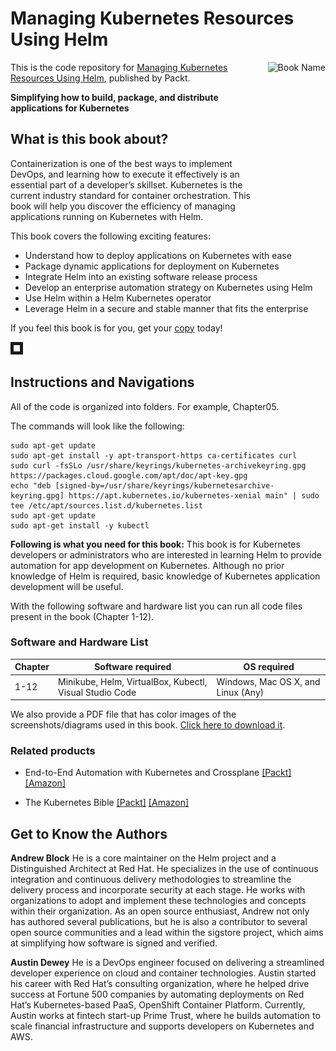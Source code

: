 # Managing Kubernetes Resources Using Helm

<a href="https://www.packtpub.com/product/managing-kubernetes-resources-using-helm/9781803242897"><img src="https://static.packt-cdn.com/products/9781803242897/cover/smaller" alt="Book Name" height="256px" align="right"></a>

This is the code repository for [Managing Kubernetes Resources Using Helm](https://www.packtpub.com/product/managing-kubernetes-resources-using-helm/9781803242897), published by Packt.

**Simplifying how to build, package, and distribute applications for Kubernetes**

## What is this book about?
Containerization is one of the best ways to implement DevOps, and learning how to execute it effectively is an essential part of a developer’s skillset. Kubernetes is the current industry standard for container orchestration. This book will help you discover the efficiency of managing applications running on Kubernetes with Helm.

This book covers the following exciting features: 
* Understand how to deploy applications on Kubernetes with ease
* Package dynamic applications for deployment on Kubernetes
* Integrate Helm into an existing software release process
* Develop an enterprise automation strategy on Kubernetes using Helm
* Use Helm within a Helm Kubernetes operator
* Leverage Helm in a secure and stable manner that fits the enterprise

If you feel this book is for you, get your [copy](https://www.amazon.com/Managing-Kubernetes-Resources-using-Helm/dp/1803242892/) today!

<a href="https://www.packtpub.com/?utm_source=github&utm_medium=banner&utm_campaign=GitHubBanner"><img src="https://raw.githubusercontent.com/PacktPublishing/GitHub/master/GitHub.png" alt="https://www.packtpub.com/" border="5" /></a>

## Instructions and Navigations
All of the code is organized into folders. For example, Chapter05.

The commands will look like the following:
```
sudo apt-get update
sudo apt-get install -y apt-transport-https ca-certificates curl
sudo curl -fsSLo /usr/share/keyrings/kubernetes-archivekeyring.gpg https://packages.cloud.google.com/apt/doc/apt-key.gpg
echo "deb [signed-by=/usr/share/keyrings/kubernetesarchive-keyring.gpg] https://apt.kubernetes.io/kubernetes-xenial main" | sudo tee /etc/apt/sources.list.d/kubernetes.list
sudo apt-get update
sudo apt-get install -y kubectl
```

**Following is what you need for this book:**
This book is for Kubernetes developers or administrators who are interested in learning Helm to provide automation for app development on Kubernetes. Although no prior knowledge of Helm is required, basic knowledge of Kubernetes application development will be useful.

With the following software and hardware list you can run all code files present in the book (Chapter 1-12).

### Software and Hardware List

| Chapter  | Software required                                         | OS required                       |
| -------- | ----------------------------------------------------------| ----------------------------------|
| 1-12     | Minikube, Helm, VirtualBox, Kubectl, Visual Studio Code   | Windows, Mac OS X, and Linux (Any)|


We also provide a PDF file that has color images of the screenshots/diagrams used in this book. [Click here to download it](https://packt.link/zeDY0).

### Related products <Other books you may enjoy>
* End-to-End Automation with Kubernetes and Crossplane [[Packt]](https://www.packtpub.com/product/end-to-end-automation-with-kubernetes-and-crossplane/9781801811545) [[Amazon]](https://www.amazon.com/End-End-Automation-Kubernetes-Crossplane/dp/1801811547)

* The Kubernetes Bible [[Packt]](https://www.packtpub.com/product/the-kubernetes-bible/9781838827694) [[Amazon]](https://www.amazon.com/Kubernetes-Bible-definitive-deploying-platforms/dp/1838827692)

## Get to Know the Authors
**Andrew Block**
He is a core maintainer on the Helm project and a Distinguished Architect at Red Hat. He specializes in the use of continuous integration and continuous delivery methodologies to streamline the delivery process and incorporate security at each stage. He works with organizations to adopt and implement these technologies and concepts within their organization. As an open source enthusiast, Andrew not only has authored several publications, but he is also a contributor to several open source communities and a lead within the sigstore project, which aims at simplifying how software is signed and verified.

**Austin Dewey**
He is a DevOps engineer focused on delivering a streamlined developer experience on cloud and container technologies. Austin started his career with Red Hat’s consulting organization, where he helped drive success at Fortune 500 companies by automating deployments on Red Hat’s Kubernetes-based PaaS, OpenShift Container Platform. Currently, Austin works at fintech start-up Prime Trust, where he builds automation to scale financial infrastructure and supports developers on Kubernetes and AWS.
